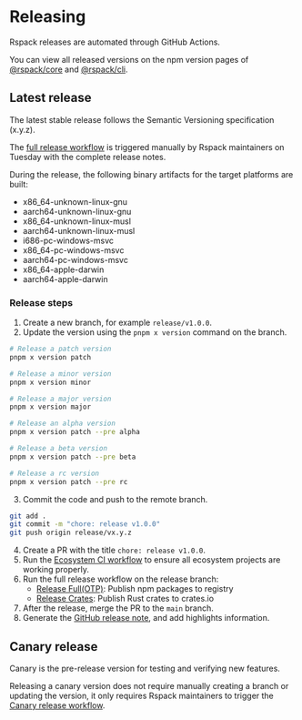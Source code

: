 # Releasing

Rspack releases are automated through GitHub Actions.

You can view all released versions on the npm version pages of [@rspack/core](https://www.npmjs.com/package/@rspack/core?activeTab=versions) and [@rspack/cli](https://www.npmjs.com/package/@rspack/cli?activeTab=versions).

## Latest release

The latest stable release follows the Semantic Versioning specification (x.y.z).

The [full release workflow](https://github.com/web-infra-dev/rspack/actions/workflows/release.yml?query=is%3Asuccess) is triggered manually by Rspack maintainers on Tuesday with the complete release notes.

During the release, the following binary artifacts for the target platforms are built:

- x86_64-unknown-linux-gnu
- aarch64-unknown-linux-gnu
- x86_64-unknown-linux-musl
- aarch64-unknown-linux-musl
- i686-pc-windows-msvc
- x86_64-pc-windows-msvc
- aarch64-pc-windows-msvc
- x86_64-apple-darwin
- aarch64-apple-darwin

### Release steps

1. Create a new branch, for example `release/v1.0.0`.
2. Update the version using the `pnpm x version` command on the branch.

```bash
# Release a patch version
pnpm x version patch

# Release a minor version
pnpm x version minor

# Release a major version
pnpm x version major

# Release an alpha version
pnpm x version patch --pre alpha

# Release a beta version
pnpm x version patch --pre beta

# Release a rc version
pnpm x version patch --pre rc
```

3. Commit the code and push to the remote branch.

```bash
git add .
git commit -m "chore: release v1.0.0"
git push origin release/vx.y.z
```

4. Create a PR with the title `chore: release v1.0.0`.
5. Run the [Ecosystem CI workflow](https://github.com/web-infra-dev/rspack/actions/workflows/ecosystem-ci.yml) to ensure all ecosystem projects are working properly.
6. Run the full release workflow on the release branch:
   - [Release Full(OTP)](https://github.com/web-infra-dev/rspack/actions/workflows/release-otp.yml): Publish npm packages to registry
   - [Release Crates](https://github.com/web-infra-dev/rspack/actions/workflows/release-crates.yml): Publish Rust crates to crates.io
7. After the release, merge the PR to the `main` branch.
8. Generate the [GitHub release note](https://github.com/web-infra-dev/rspack/releases), and add highlights information.

## Canary release

Canary is the pre-release version for testing and verifying new features.

Releasing a canary version does not require manually creating a branch or updating the version, it only requires Rspack maintainers to trigger the [Canary release workflow](https://github.com/web-infra-dev/rspack/actions/workflows/release-canary.yml).

